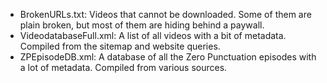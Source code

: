 - BrokenURLs.txt: Videos that cannot be downloaded. Some of them are plain broken, but most of them are hiding behind a paywall. 
- VideodatabaseFull.xml: A list of all videos with a bit of metadata. Compiled from the sitemap and website queries. 
- ZPEpisodeDB.xml: A database of all the Zero Punctuation episodes with a lot of metadata. Compiled from various sources.
